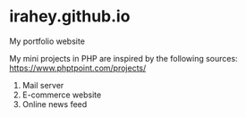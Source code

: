 # irahey.github.io
My portfolio website


My mini projects in PHP are inspired by the following sources:
https://www.phptpoint.com/projects/

1. Mail server
2. E-commerce website
3. Online news feed